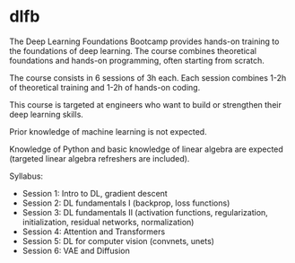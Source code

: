 # dlfb

The Deep Learning Foundations Bootcamp provides hands-on training to the foundations of deep learning. The course combines theoretical foundations and hands-on programming, often starting from scratch.

The course consists in 6 sessions of 3h each.  Each session combines 1-2h of theoretical training and 1-2h of hands-on coding.

This course is targeted at engineers who want to build or strengthen their deep learning skills.

Prior knowledge of machine learning is not expected.

Knowledge of Python and basic knowledge of linear algebra are expected (targeted linear algebra refreshers are included).

Syllabus:

- Session 1: Intro to DL, gradient descent
- Session 2: DL fundamentals I (backprop, loss functions)
- Session 3: DL fundamentals II (activation functions, regularization, initialization, residual networks, normalization)
- Session 4: Attention and Transformers
- Session 5: DL for computer vision (convnets, unets)
- Session 6: VAE and Diffusion

